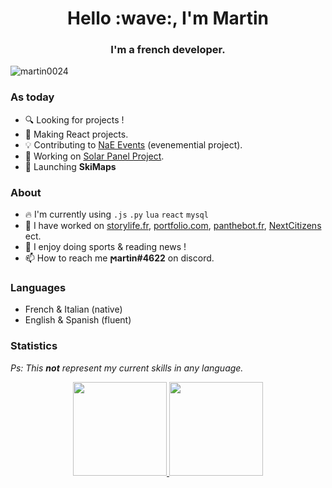 <h1 align="center">Hello :wave:, I'm Martin</h1>
<h3 align="center">I'm a french developer.</h3>

<p align="left"> <img src="https://komarev.com/ghpvc/?username=martin-fullstacks&label=Profile%20views&color=0e75b6&style=flat" alt="martin0024" /> </p>

### As today

- :mag: Looking for projects !
- :pencil: Making React projects.
- :bulb: Contributing to <a href="https://nae.events/">NaE Events</a> (evenemential project).
- :construction: Working on <a href="https://github.com/project-solar-system-es">Solar Panel Project</a>.
- :rocket: Launching **SkiMaps**

### About

- :fire: I'm currently using `.js` `.py` `lua` `react` `mysql`
- :hammer: I have worked on [storylife.fr](https://storylife.fr/), [portfolio.com](https://martinportfolio.fr/), [panthebot.fr](https://pantherbot.martinportfolio.fr/), [NextCitizens](https://nextcitizens.github.io/ncs_documentation/)  ect. 
- :eyes: I enjoy doing sports & reading news ! 
- :mailbox: How to reach me **ϻartin#4622** on discord.
    
### Languages

- French & Italian (native)
- English & Spanish (fluent)


### Statistics

<em> Ps: This **not** represent my current skills in any language. <em/>

<div align="center">
  <a href="https://github.com/Kamionn">
    <img height="150em" src="https://github-readme-stats-ruby-one.vercel.app/api/top-langs/?username=martin0024&theme=dark&hide_border=true&include_all_commits=false&count_private=true&layout=compact"/>
    <img height="150em" src="https://github-readme-stats.vercel.app/api?username=martin0024&theme=dark&hide_border=true&include_all_commits=false&count_private=true"/>
  </a>
</div>
